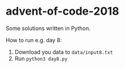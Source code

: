 # advent-of-code-2018
Some solutions written in Python.

How to run e.g. day 8:

1. Download you data to `data/input8.txt`
2. Run `python3 day8.py`
